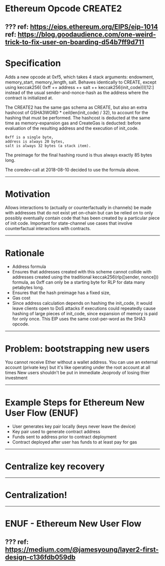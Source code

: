 # Ethereum Opcode CREATE2

???
ref: https://eips.ethereum.org/EIPS/eip-1014
ref: https://blog.goodaudience.com/one-weird-trick-to-fix-user-on-boarding-d54b7ff9d711
---
# Specification

Adds a new opcode at 0xf5, which takes 4 stack arguments: endowment, memory_start, memory_length, salt. Behaves identically to CREATE, except using keccak256( 0xff ++ address ++ salt ++ keccak256(init_code)))[12:] instead of the usual sender-and-nonce-hash as the address where the contract is initialized at.

The CREATE2 has the same gas schema as CREATE, but also an extra hashcost of GSHA3WORD * ceil(len(init_code) / 32), to account for the hashing that must be performed. The hashcost is deducted at the same time as memory-expansion gas and CreateGas is deducted: before evaluation of the resulting address and the execution of init_code.

    0xff is a single byte,
    address is always 20 bytes,
    salt is always 32 bytes (a stack item).

The preimage for the final hashing round is thus always exactly 85 bytes long.

The coredev-call at 2018-08-10 decided to use the formula above.

---
# Motivation

Allows interactions to (actually or counterfactually in channels) be made with addresses that do not exist yet on-chain but can be relied on to only possibly eventually contain code that has been created by a particular piece of init code. Important for state-channel use cases that involve counterfactual interactions with contracts.

---
# Rationale

* Address formula
 * Ensures that addresses created with this scheme cannot collide with addresses created using the traditional keccak256(rlp([sender, nonce])) formula, as 0xff can only be a starting byte for RLP for data many petabytes long.
 * Ensures that the hash preimage has a fixed size,
* Gas cost
 * Since address calculation depends on hashing the init_code, it would leave clients open to DoS attacks if executions could repeatedly cause hashing of large pieces of init_code, since expansion of memory is paid for only once. This EIP uses the same cost-per-word as the SHA3 opcode.

---
# Problem: bootstrapping new users

You cannot receive Ether without a wallet address.
You can use an external account (private key) but it's like operating under the root account at all times
New users shouldn't be put in immediate Jeoprody of losing thier investment

---
# Example Steps for Ethereum New User Flow (ENUF)

* User generates key pair locally (keys never leave the device)
* Key pair used to generate contract address
* Funds sent to address prior to contract deployment
* Contract deployed after user has funds to at least pay for gas

---
# Centralize key recovery

---
# Centralization!

---
# ENUF - Ethereum New User Flow

???
ref: https://medium.com/@jamesyoung/layer2-first-design-c136fdb059db
---
